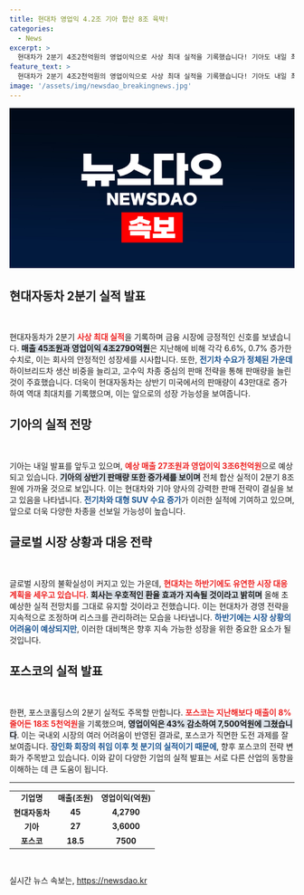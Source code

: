 ```yaml
---
title: 현대차 영업익 4.2조 기아 합산 8조 육박!
categories:
  - News
excerpt: >
  현대차가 2분기 4조2천억원의 영업이익으로 사상 최대 실적을 기록했습니다! 기아도 내일 최대 실적을 예고하며 기대를 모으고 있는 가운데, 포스코는 영업이익이 반토막 나며 대비됩니다. 시장의 변화는 어떻게 진행될지 주목해 보세요!
feature_text: >
  현대차가 2분기 4조2천억원의 영업이익으로 사상 최대 실적을 기록했습니다! 기아도 내일 최대 실적을 예고하며 기대를 모으고 있는 가운데, 포스코는 영업이익이 반토막 나며 대비됩니다. 시장의 변화는 어떻게 진행될지 주목해 보세요!
image: '/assets/img/newsdao_breakingnews.jpg'
---
```


<p><img src="/assets/img/newsdao_breakingnews.jpg" alt="ranknews 속보" /></p>

<h2 data-ke-size="size26">현대자동차 2분기 실적 발표</h2>

<p data-ke-size="size16">&nbsp;</p>

<p>현대자동차가 2분기 <b><span style="color: #ee2323;">사상 최대 실적</span></b>을 기록하며 금융 시장에 긍정적인 신호를 보냈습니다. <b><span style="background-color: #21538527;">매출 45조원과 영업이익 4조2790억원</span></b>은 지난해에 비해 각각 6.6%, 0.7% 증가한 수치로, 이는 회사의 안정적인 성장세를 시사합니다. 또한, <b><span style="color: #1a5490;">전기차 수요가 정체된 가운데</span></b> 하이브리드차 생산 비중을 늘리고, 고수익 차종 중심의 판매 전략을 통해 판매량을 늘린 것이 주효했습니다. 더욱이 현대자동차는 상반기 미국에서의 판매량이 43만대로 증가하여 역대 최대치를 기록했으며, 이는 앞으로의 성장 가능성을 보여줍니다.</p></p>

<h2 data-ke-size="size26">기아의 실적 전망</h2>

<p data-ke-size="size16">&nbsp;</p>

<p>기아는 내일 발표를 앞두고 있으며, <b><span style="color: #ee2323;">예상 매출 27조원과 영업이익 3조6천억원</span></b>으로 예상되고 있습니다. <b><span style="background-color: #21538527;">기아의 상반기 판매량 또한 증가세를 보이며</span></b> 전체 합산 실적이 2분기 8조원에 가까울 것으로 보입니다. 이는 현대차와 기아 양사의 강력한 판매 전략이 결실을 보고 있음을 나타냅니다. <b><span style="color: #1a5490;">전기차와 대형 SUV 수요 증가</span></b>가 이러한 실적에 기여하고 있으며, 앞으로 더욱 다양한 차종을 선보일 가능성이 높습니다.</p></p>

<h2 data-ke-size="size26">글로벌 시장 상황과 대응 전략</h2>

<p data-ke-size="size16">&nbsp;</p>

<p>글로벌 시장의 불확실성이 커지고 있는 가운데, <b><span style="color: #ee2323;">현대차는 하반기에도 유연한 시장 대응 계획을 세우고 있습니다</span></b>. <b><span style="background-color: #21538527;">회사는 우호적인 환율 효과가 지속될 것이라고 밝히며</span></b> 올해 초 예상한 실적 전망치를 그대로 유지할 것이라고 전했습니다. 이는 현대차가 경영 전략을 지속적으로 조정하며 리스크를 관리하려는 모습을 나타냅니다. <b><span style="color: #1a5490;">하반기에는 시장 상황의 어려움이 예상되지만</span></b>, 이러한 대비책은 향후 지속 가능한 성장을 위한 중요한 요소가 될 것입니다.</p></p>

<h2 data-ke-size="size26">포스코의 실적 발표</h2>

<p data-ke-size="size16">&nbsp;</p>

<p>한편, 포스코홀딩스의 2분기 실적도 주목할 만합니다. <b><span style="color: #ee2323;">포스코는 지난해보다 매출이 8% 줄어든 18조 5천억원</span></b>을 기록했으며, <b><span style="background-color: #21538527;">영업이익은 43% 감소하여 7,500억원에 그쳤습니다</span></b>. 이는 국내외 시장의 여러 어려움이 반영된 결과로, 포스코가 직면한 도전 과제를 잘 보여줍니다. <b><span style="color: #1a5490;">장인화 회장의 취임 이후 첫 분기의 실적이기 때문에</span></b>, 향후 포스코의 전략 변화가 주목받고 있습니다. 이와 같이 다양한 기업의 실적 발표는 서로 다른 산업의 동향을 이해하는 데 큰 도움이 됩니다.</p></p>

<hr>

<table style="width: 100%; border-collapse: collapse;">
    <tr>
        <td style="text-align: center; height: 17px;"><b>기업명</b></td>
        <td style="text-align: center; height: 17px;"><b>매출(조원)</b></td>
        <td style="text-align: center; height: 17px;"><b>영업이익(억원)</b></td>
    </tr>
    <tr>
        <td style="text-align: center; height: 17px;"><b>현대자동차</b></td>
        <td style="text-align: center; height: 17px;"><b>45</b></td>
        <td style="text-align: center; height: 17px;"><b>4,2790</b></td>
    </tr>
    <tr>
        <td style="text-align: center; height: 17px;"><b>기아</b></td>
        <td style="text-align: center; height: 17px;"><b>27</b></td>
        <td style="text-align: center; height: 17px;"><b>3,6000</b></td>
    </tr>
    <tr>
        <td style="text-align: center; height: 17px;"><b>포스코</b></td>
        <td style="text-align: center; height: 17px;"><b>18.5</b></td>
        <td style="text-align: center; height: 17px;"><b>7500</b></td>
    </tr>
</table>

<p data-ke-size="size16">&nbsp;</p>
실시간 뉴스 속보는, <a href="https://newsdao.kr" rel="dofollow">https://newsdao.kr</a>


